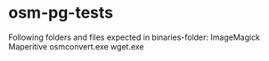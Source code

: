 osm-pg-tests
============

Following folders and files expected in binaries-folder:
  ImageMagick
  Maperitive
  osmconvert.exe
  wget.exe
